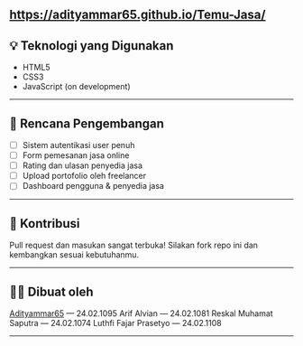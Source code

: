 https://adityammar65.github.io/Temu-Jasa/
---

## 💡 Teknologi yang Digunakan

- HTML5
- CSS3
- JavaScript (on development)

---

## 📌 Rencana Pengembangan

- [ ] Sistem autentikasi user penuh
- [ ] Form pemesanan jasa online
- [ ] Rating dan ulasan penyedia jasa
- [ ] Upload portofolio oleh freelancer
- [ ] Dashboard pengguna & penyedia jasa

---

## 🤝 Kontribusi

Pull request dan masukan sangat terbuka! Silakan fork repo ini dan kembangkan sesuai kebutuhanmu.

---

## 🧑‍💻 Dibuat oleh

[Adityammar65](https://github.com/Adityammar65) — 24.02.1095
Arif Alvian — 24.02.1081
Reskal Muhamat Saputra — 24.02.1074
Luthfi Fajar Prasetyo — 24.02.1108

---
